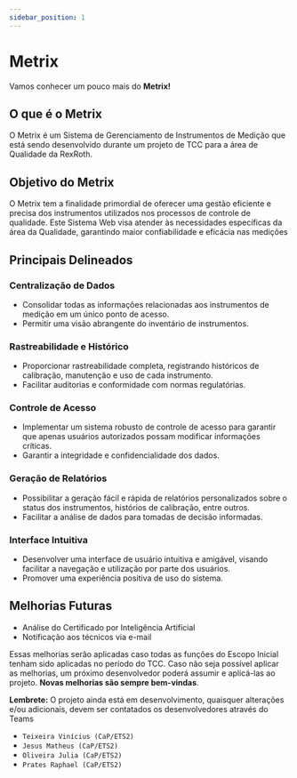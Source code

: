 ```yaml
---
sidebar_position: 1
---
```


# Metrix

Vamos conhecer um pouco mais do **Metrix!**

## O que é o Metrix

O Metrix é um Sistema de Gerenciamento de Instrumentos de Medição que está sendo desenvolvido durante um projeto de TCC para a área de Qualidade da RexRoth.

## Objetivo do Metrix

O Metrix tem a finalidade primordial de oferecer uma gestão eficiente e precisa dos instrumentos utilizados nos processos de controle de qualidade. Este Sistema Web visa atender às necessidades específicas da área da Qualidade, garantindo maior confiabilidade e eficácia nas medições

## Principais Delineados

### Centralização de Dados

- Consolidar todas as informações relacionadas aos instrumentos de medição em um único ponto de acesso.
- Permitir uma visão abrangente do inventário de instrumentos.

### Rastreabilidade e Histórico

- Proporcionar rastreabilidade completa, registrando históricos de calibração, manutenção e uso de cada instrumento.
- Facilitar auditorias e conformidade com normas regulatórias.

### Controle de Acesso

- Implementar um sistema robusto de controle de acesso para garantir que apenas usuários autorizados possam modificar informações críticas.
- Garantir a integridade e confidencialidade dos dados.

### Geração de Relatórios

- Possibilitar a geração fácil e rápida de relatórios personalizados sobre o status dos instrumentos, histórios de calibração, entre outros.
- Facilitar a análise de dados para tomadas de decisão informadas.

### Interface Intuitiva

- Desenvolver uma interface de usuário intuitiva e amigável, visando facilitar a navegação e utilização por parte dos usuários.
- Promover uma experiência positiva de uso do sistema.

## Melhorias Futuras

- Análise do Certificado por Inteligência Artificial
- Notificação aos técnicos via e-mail

Essas melhorias serão aplicadas caso todas as funções do Escopo Inicial tenham sido aplicadas no período do TCC. Caso não seja possível aplicar as melhorias, um próximo desenvolvedor poderá assumir e aplicá-las ao projeto. **Novas melhorias são sempre bem-vindas**.

**Lembrete:** O projeto ainda está em desenvolvimento, quaisquer alterações e/ou adicionais, devem ser contatados os desenvolvedores através do Teams

- `Teixeira Vinícius (CaP/ETS2)`
- `Jesus Matheus (CaP/ETS2)`
- `Oliveira Julia (CaP/ETS2)`
- `Prates Raphael (CaP/ETS2)`
